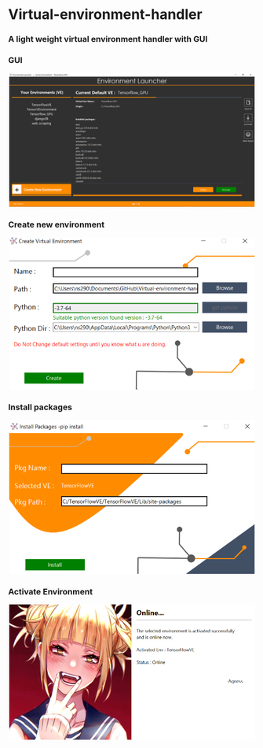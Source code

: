 # Virtual-environment-handler
### A light weight virtual environment handler with GUI

### GUI

<div align="center">
<img src='https://raw.githubusercontent.com/foo290/Virtual-environment-handler/master/readmeimages/image%20(1).png' width='500px'>
</div>

### Create new environment

<div align="center">
<img src='https://raw.githubusercontent.com/foo290/Virtual-environment-handler/master/readmeimages/image%20(4).png' width='500px'>
</div>

### Install packages

<div align="center">
<img src='https://raw.githubusercontent.com/foo290/Virtual-environment-handler/master/readmeimages/image%20(3).png' width='500px'>
</div>

### Activate Environment

<div align="center">
<img src='https://raw.githubusercontent.com/foo290/Virtual-environment-handler/master/readmeimages/image%20(2).png' width='500px'>
</div>
